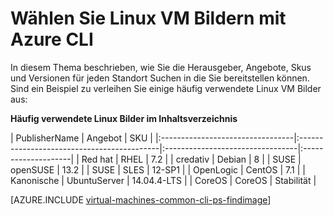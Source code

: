 <properties
   pageTitle="Wählen Sie Linux VM Bildern mit Azure CLI | Microsoft Azure"
   description="Erfahren Sie, wie die Publisher, Angebot und SKU für Bilder bestimmt beim Erstellen von virtuellen Linux-Computer mit dem Modell zur Bereitstellung von Ressourcenmanager."
   services="virtual-machines-linux"
   documentationCenter=""
   authors="squillace"
   manager="timlt"
   editor=""
   tags="azure-resource-manager"
   />

<tags
   ms.service="virtual-machines-linux"
   ms.devlang="na"
   ms.topic="article"
   ms.tgt_pltfrm="vm-linux"
   ms.workload="infrastructure"
   ms.date="08/23/2016"
   ms.author="rasquill"/>

# <a name="select-linux-vm-images-with-the-azure-cli"></a>Wählen Sie Linux VM Bildern mit Azure CLI

In diesem Thema beschrieben, wie Sie die Herausgeber, Angebote, Skus und Versionen für jeden Standort Suchen in die Sie bereitstellen können. Sind ein Beispiel zu verleihen Sie einige häufig verwendete Linux VM Bilder aus:

**Häufig verwendete Linux Bilder im Inhaltsverzeichnis**


| PublisherName                        | Angebot                                 | SKU                         |
|:---------------------------------|:-------------------------------------------|:---------------------------------|:--------------------|
| Red hat                           | RHEL                                       | 7.2                              |
| credativ                         | Debian                                     | 8                                | 
| SUSE                             | openSUSE                                   | 13.2                             |
| SUSE                             | SLES                                       | 12-SP1                           |
| OpenLogic                        | CentOS                                     | 7.1                              |
| Kanonische                        | UbuntuServer                               | 14.04.4-LTS                      |
| CoreOS                           | CoreOS                                     | Stabilität                           |


[AZURE.INCLUDE [virtual-machines-common-cli-ps-findimage](../../includes/virtual-machines-common-cli-ps-findimage.md)]
